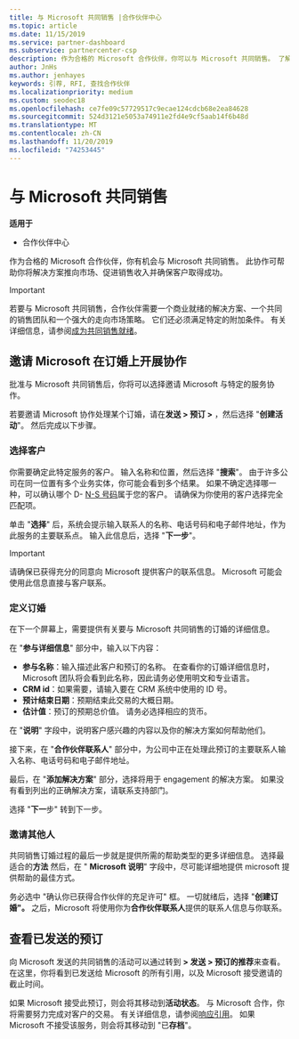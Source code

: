 ```yaml
---
title: 与 Microsoft 共同销售 |合作伙伴中心
ms.topic: article
ms.date: 11/15/2019
ms.service: partner-dashboard
ms.subservice: partnercenter-csp
description: 作为合格的 Microsoft 合作伙伴，你可以与 Microsoft 共同销售。 了解如何定义预订、邀请 Microsoft 协作或查看已发送的预订。
author: JnHs
ms.author: jenhayes
keywords: 引荐, RFI, 查找合作伙伴
ms.localizationpriority: medium
ms.custom: seodec18
ms.openlocfilehash: ce7fe09c57729517c9ecae124cdcb68e2ea84628
ms.sourcegitcommit: 524d3121e5053a74911e2fd4e9cf5aab14f6b48d
ms.translationtype: MT
ms.contentlocale: zh-CN
ms.lasthandoff: 11/20/2019
ms.locfileid: "74253445"
---
```

# <a name="co-sell-with-microsoft"></a>与 Microsoft 共同销售

**适用于**

-  合作伙伴中心

作为合格的 Microsoft 合作伙伴，你有机会与 Microsoft 共同销售。 此协作可帮助你将解决方案推向市场、促进销售收入并确保客户取得成功。

> [!IMPORTANT]
> 若要与 Microsoft 共同销售，合作伙伴需要一个商业就绪的解决方案、一个共同的销售团队和一个强大的走向市场策略。 它们还必须满足特定的附加条件。 有关详细信息，请参阅[成为共同销售就绪](https://partner.microsoft.com/reach-customers/selling-with-microsoft#become-ready)。

## <a name="invite-microsoft-to-collaborate-on-an-engagement"></a>邀请 Microsoft 在订婚上开展协作

批准与 Microsoft 共同销售后，你将可以选择邀请 Microsoft 与特定的服务协作。

若要邀请 Microsoft 协作处理某个订婚，请在**发送 > 预订 >** ，然后选择 "**创建活动**"。 然后完成以下步骤。

### <a name="select-your-customer"></a>选择客户

你需要确定此特定服务的客户。 输入名称和位置，然后选择 "**搜索**"。 由于许多公司在同一位置有多个业务实体，你可能会看到多个结果。 如果不确定选择哪一种，可以确认哪个 D- [N-S 号码](https://www.dnb.com/duns-number.html)属于您的客户。 请确保为你使用的客户选择完全匹配项。 

单击 "**选择**" 后，系统会提示输入联系人的名称、电话号码和电子邮件地址，作为此服务的主要联系点。 输入此信息后，选择 "**下一步**"。

> [!IMPORTANT]
> 请确保已获得充分的同意向 Microsoft 提供客户的联系信息。 Microsoft 可能会使用此信息直接与客户联系。

### <a name="define-your-engagement"></a>定义订婚

在下一个屏幕上，需要提供有关要与 Microsoft 共同销售的订婚的详细信息。

在 "**参与详细信息**" 部分中，输入以下内容：
- **参与名称**：输入描述此客户和预订的名称。 在查看你的订婚详细信息时，Microsoft 团队将会看到此名称，因此请务必使用明文和专业语言。
- **CRM id**：如果需要，请输入要在 CRM 系统中使用的 ID 号。
- **预计结束日期**：预期结束此交易的大概日期。
- **估计值**：预订的预期总价值。 请务必选择相应的货币。

在 "**说明**" 字段中，说明客户感兴趣的内容以及你的解决方案如何帮助他们。

 接下来，在 "**合作伙伴联系人**" 部分中，为公司中正在处理此预订的主要联系人输入名称、电话号码和电子邮件地址。

最后，在 "**添加解决方案**" 部分，选择将用于 engagement 的解决方案。 如果没有看到列出的正确解决方案，请联系支持部门。

选择 "**下一**步" 转到下一步。

### <a name="invite-others"></a>邀请其他人

共同销售订婚过程的最后一步就是提供所需的帮助类型的更多详细信息。 选择最适合的**方法** 然后，在 " **Microsoft 说明**" 字段中，尽可能详细地提供 microsoft 提供帮助的最佳方式。

务必选中 "确认你已获得合作伙伴的充足许可" 框。 一切就绪后，选择 "**创建订婚"。** 之后，Microsoft 将使用你为**合作伙伴联系人**提供的联系人信息与你联系。

## <a name="viewing-your-sent-engagements"></a>查看已发送的预订

向 Microsoft 发送的共同销售的活动可以通过转到 **> 发送 > 预订的推荐**来查看。 在这里，你将看到已发送给 Microsoft 的所有引用，以及 Microsoft 接受邀请的截止时间。

如果 Microsoft 接受此预订，则会将其移动到**活动状态**。 与 Microsoft 合作，你将需要努力完成对客户的交易。 有关详细信息，请参阅[响应引用](responding-to-referrals.md)。 如果 Microsoft 不接受该服务，则会将其移动到 "已**存档**"。
